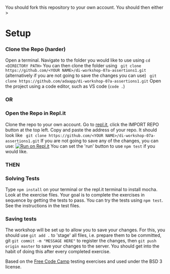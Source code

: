 You should fork this repository to your own account.
You should then either >

# Setup
### Clone the Repo (harder)
Open a terminal. Navigate to the folder you would like to use using ```cd <DIRECTORY PATH>```
You can then clone the folder using
``` git clone https://github.com/<YOUR NAME>/di-workshop-07a-assertions1.git```
(alternatively if you are not going to save the changes you can use)
``` git clone https://github.com/adaapp/di-workshop-07a-assertions1.git```
Open the project using a code editor, such as VS code (```code .```)
### OR
### Open the Repo in Repl.it
Clone the repo to your own account.
Go to [repl.it](https://repl.it), click the IMPORT REPO button at the top left. Copy and paste the address of your repo.
It should look like 
``` git clone https://github.com/<YOUR NAME>/di-workshop-07a-assertions1.git```
If you are not going to save any of the changes, you can use:
[![Run on Repl.it](https://repl.it/badge/github/adaapp/di-workshop-07a-assertions1)](https://repl.it/github/adaapp/di-workshop-07a-assertions1)
You can set the 'run' button to use ```npm test``` if you would like.

### THEN
### Solving Tests
Type ```npm install``` on your terminal or the repl.it terminal to install mocha.
Look at the exercise files. Your goal is to complete the exercises in sequence by getting the tests to pass. You can try the tests using ```npm test```. See the instructions in the test files.

### Saving tests
The workshop will be set up to allow you to save your changes.
For this, you should use ```git add .``` to 'stage' all files, i.e. prepare them to be committed, git ```git commit -m "MESSAGE HERE"``` to register the changes, then ```git push origin master``` to save your changes to the server. You should get into the habit of doing this after every completed exercise.

Based on the [Free Code Camp](https://www.freecodecamp.org/) testing exercises and used under the BSD 3 license.
